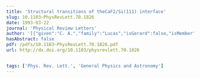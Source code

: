 ```yaml
---
title: 'Structural transitions of theCaF2/Si(111) interface'
slug: 10.1103~PhysRevLett.70.1826
date: 1993-03-22
journal: 'Physical Review Letters'
author: '[{"given":"C. A.","family":"Lucas","isGerard":false,"isMember":false,"isFirst":false,"isCorresponding":false},{"given":"G. C. L.","family":"Wong","isGerard":false,"isMember":false,"isFirst":false,"isCorresponding":false},{"given":"D.","family":"Loretto","isGerard":false,"isMember":false,"isFirst":false,"isCorresponding":false}]'
hasAbstract: false
pdf: /pdfs/10.1103~PhysRevLett.70.1826.pdf
url: http://dx.doi.org/10.1103/physrevlett.70.1826


tags: ['Phys. Rev. Lett.', 'General Physics and Astronomy']
---
```

<!--truncate-->